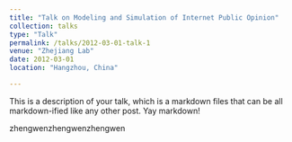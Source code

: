 ```yaml
---
title: "Talk on Modeling and Simulation of Internet Public Opinion"
collection: talks
type: "Talk"
permalink: /talks/2012-03-01-talk-1
venue: "Zhejiang Lab"
date: 2012-03-01
location: "Hangzhou, China"

---
```


This is a description of your talk, which is a markdown files that can be all markdown-ified like any other post. Yay markdown!

zhengwenzhengwenzhengwen
